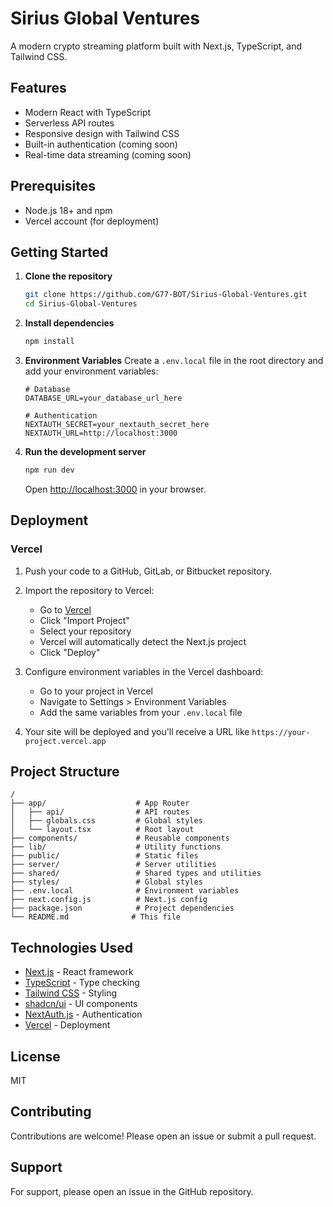 # Sirius Global Ventures

A modern crypto streaming platform built with Next.js, TypeScript, and Tailwind CSS.

## Features

- Modern React with TypeScript
- Serverless API routes
- Responsive design with Tailwind CSS
- Built-in authentication (coming soon)
- Real-time data streaming (coming soon)

## Prerequisites

- Node.js 18+ and npm
- Vercel account (for deployment)

## Getting Started

1. **Clone the repository**
   ```bash
   git clone https://github.com/G77-BOT/Sirius-Global-Ventures.git
   cd Sirius-Global-Ventures
   ```

2. **Install dependencies**
   ```bash
   npm install
   ```

3. **Environment Variables**
   Create a `.env.local` file in the root directory and add your environment variables:
   ```
   # Database
   DATABASE_URL=your_database_url_here
   
   # Authentication
   NEXTAUTH_SECRET=your_nextauth_secret_here
   NEXTAUTH_URL=http://localhost:3000
   ```

4. **Run the development server**
   ```bash
   npm run dev
   ```
   Open [http://localhost:3000](http://localhost:3000) in your browser.

## Deployment

### Vercel

1. Push your code to a GitHub, GitLab, or Bitbucket repository.
2. Import the repository to Vercel:
   - Go to [Vercel](https://vercel.com/new)
   - Click "Import Project"
   - Select your repository
   - Vercel will automatically detect the Next.js project
   - Click "Deploy"

3. Configure environment variables in the Vercel dashboard:
   - Go to your project in Vercel
   - Navigate to Settings > Environment Variables
   - Add the same variables from your `.env.local` file

4. Your site will be deployed and you'll receive a URL like `https://your-project.vercel.app`

## Project Structure

```
/
├── app/                    # App Router
│   ├── api/                # API routes
│   ├── globals.css         # Global styles
│   └── layout.tsx          # Root layout
├── components/             # Reusable components
├── lib/                    # Utility functions
├── public/                 # Static files
├── server/                 # Server utilities
├── shared/                 # Shared types and utilities
├── styles/                 # Global styles
├── .env.local              # Environment variables
├── next.config.js          # Next.js config
├── package.json            # Project dependencies
└── README.md              # This file
```

## Technologies Used

- [Next.js](https://nextjs.org/) - React framework
- [TypeScript](https://www.typescriptlang.org/) - Type checking
- [Tailwind CSS](https://tailwindcss.com/) - Styling
- [shadcn/ui](https://ui.shadcn.com/) - UI components
- [NextAuth.js](https://next-auth.js.org/) - Authentication
- [Vercel](https://vercel.com/) - Deployment

## License

MIT

## Contributing

Contributions are welcome! Please open an issue or submit a pull request.

## Support

For support, please open an issue in the GitHub repository.

